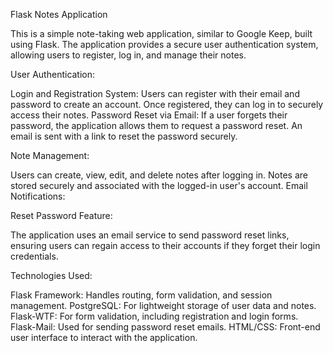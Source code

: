 Flask Notes Application

This is a simple note-taking web application, similar to Google Keep, built using Flask. The application provides a secure user authentication system, allowing users to register, log in, and manage their notes.

User Authentication:

  Login and Registration System: Users can register with their email and password to create an account. Once registered, they can log in to securely access their notes.
  Password Reset via Email: If a user forgets their password, the application allows them to request a password reset. An email is sent with a link to reset the password securely.
  
Note Management:

  Users can create, view, edit, and delete notes after logging in.
  Notes are stored securely and associated with the logged-in user's account.
  Email Notifications:

Reset Password Feature: 

  The application uses an email service to send password reset links, ensuring users can regain access to their accounts if they forget their login credentials.

Technologies Used:

  Flask Framework: Handles routing, form validation, and session management.
  PostgreSQL: For lightweight storage of user data and notes.
  Flask-WTF: For form validation, including registration and login forms.
  Flask-Mail: Used for sending password reset emails.
  HTML/CSS: Front-end user interface to interact with the application.
